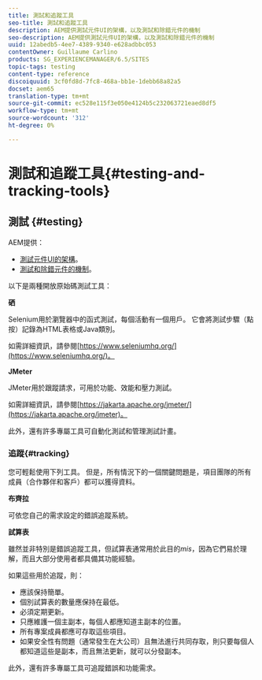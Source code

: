 ```yaml
---
title: 測試和追蹤工具
seo-title: 測試和追蹤工具
description: AEM提供測試元件UI的架構，以及測試和除錯元件的機制
seo-description: AEM提供測試元件UI的架構，以及測試和除錯元件的機制
uuid: 12abedb5-4ee7-4389-9340-e628adbbc053
contentOwner: Guillaume Carlino
products: SG_EXPERIENCEMANAGER/6.5/SITES
topic-tags: testing
content-type: reference
discoiquuid: 3cf0fd8d-7fc8-468a-bb1e-1debb68a82a5
docset: aem65
translation-type: tm+mt
source-git-commit: ec528e115f3e050e4124b5c232063721eaed8df5
workflow-type: tm+mt
source-wordcount: '312'
ht-degree: 0%

---
```



# 測試和追蹤工具{#testing-and-tracking-tools}

## 測試 {#testing}

AEM提供：

* [測試元件UI的架構](/help/sites-developing/hobbes.md)。
* [測試和除錯元件的機制](/help/sites-developing/developer-mode.md)。

以下是兩種開放原始碼測試工具：

**硒**

Selenium用於瀏覽器中的函式測試，每個活動有一個用戶。 它會將測試步驟（點按）記錄為HTML表格或Java類別。

如需詳細資訊，請參閱[https://www.seleniumhq.org/](https://www.seleniumhq.org/)。

**JMeter**

JMeter用於跟蹤請求，可用於功能、效能和壓力測試。

如需詳細資訊，請參閱[https://jakarta.apache.org/jmeter/](https://jakarta.apache.org/jmeter)。

此外，還有許多專屬工具可自動化測試和管理測試計畫。

### 追蹤{#tracking}

您可輕鬆使用下列工具。 但是，所有情況下的一個關鍵問題是，項目團隊的所有成員（合作夥伴和客戶）都可以獲得資料。

**布齊拉**

可依您自己的需求設定的錯誤追蹤系統。

**試算表**

雖然並非特別是錯誤追蹤工具，但試算表通常用於此目的&#x200B;*mis*，因為它們易於理解，而且大部分使用者都具備其功能經驗。

如果這些用於追蹤，則：

* 應該保持簡單。
* 個別試算表的數量應保持在最低。
* 必須定期更新。
* 只應維護一個主副本，每個人都應知道主副本的位置。
* 所有專案成員都應可存取這些項目。
* 如果安全性有問題（通常發生在大公司）且無法進行共同存取，則只要每個人都知道這些是副本，而且無法更新，就可以分發副本。

此外，還有許多專屬工具可追蹤錯誤和功能需求。
